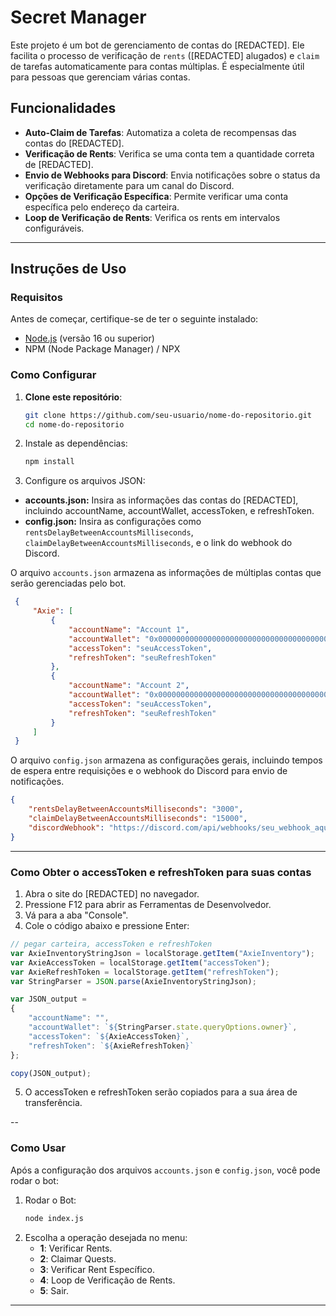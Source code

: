 # Secret Manager

Este projeto é um bot de gerenciamento de contas do [REDACTED]. Ele facilita o processo de verificação de `rents` ([REDACTED] alugados) e `claim` de tarefas automaticamente para contas múltiplas. É especialmente útil para pessoas que gerenciam várias contas.

## Funcionalidades
- **Auto-Claim de Tarefas**: Automatiza a coleta de recompensas das contas do [REDACTED].
- **Verificação de Rents**: Verifica se uma conta tem a quantidade correta de [REDACTED].
- **Envio de Webhooks para Discord**: Envia notificações sobre o status da verificação diretamente para um canal do Discord.
- **Opções de Verificação Específica**: Permite verificar uma conta específica pelo endereço da carteira.
- **Loop de Verificação de Rents**: Verifica os rents em intervalos configuráveis.



---



## Instruções de Uso

### Requisitos

Antes de começar, certifique-se de ter o seguinte instalado:
- [Node.js](https://nodejs.org/en/download/) (versão 16 ou superior)
- NPM (Node Package Manager) / NPX

### Como Configurar

1. **Clone este repositório**:
   ```bash
   git clone https://github.com/seu-usuario/nome-do-repositorio.git
   cd nome-do-repositorio
   ```
2. Instale as dependências:
   ```bash
   npm install
   ```
3. Configure os arquivos JSON:

- **accounts.json:** Insira as informações das contas do [REDACTED], incluindo accountName, accountWallet, accessToken, e refreshToken.
- **config.json:** Insira as configurações como ``rentsDelayBetweenAccountsMilliseconds``, ``claimDelayBetweenAccountsMilliseconds``, e o link do webhook do Discord.

O arquivo ``accounts.json`` armazena as informações de múltiplas contas que serão gerenciadas pelo bot.
   ```json
    {
        "Axie": [
            {
                "accountName": "Account 1",
                "accountWallet": "0x0000000000000000000000000000000000000000",
                "accessToken": "seuAccessToken",
                "refreshToken": "seuRefreshToken"
            },
            {
                "accountName": "Account 2",
                "accountWallet": "0x0000000000000000000000000000000000000000",
                "accessToken": "seuAccessToken",
                "refreshToken": "seuRefreshToken"
            }
        ]
    }
   ```

O arquivo ``config.json`` armazena as configurações gerais, incluindo tempos de espera entre requisições e o webhook do Discord para envio de notificações.

```json
{
    "rentsDelayBetweenAccountsMilliseconds": "3000",
    "claimDelayBetweenAccountsMilliseconds": "15000",
    "discordWebhook": "https://discord.com/api/webhooks/seu_webhook_aqui"
}
```

---

### Como Obter o accessToken e refreshToken para suas contas
1. Abra o site do [REDACTED] no navegador.
2. Pressione F12 para abrir as Ferramentas de Desenvolvedor.
3. Vá para a aba "Console".
4. Cole o código abaixo e pressione Enter:

  ```javascript
  // pegar carteira, accessToken e refreshToken
  var AxieInventoryStringJson = localStorage.getItem("AxieInventory");
  var AxieAccessToken = localStorage.getItem("accessToken");
  var AxieRefreshToken = localStorage.getItem("refreshToken");
  var StringParser = JSON.parse(AxieInventoryStringJson);
  
  var JSON_output = 
  {
      "accountName": "",
      "accountWallet": `${StringParser.state.queryOptions.owner}`,
      "accessToken": `${AxieAccessToken}`,
      "refreshToken": `${AxieRefreshToken}`
  };
  
  copy(JSON_output);
  ```

5. O accessToken e refreshToken serão copiados para a sua área de transferência.

--

### Como Usar
Após a configuração dos arquivos ``accounts.json`` e ``config.json``, você pode rodar o bot:

1. Rodar o Bot:
    ```bash
    node index.js
    ```
2. Escolha a operação desejada no menu:
	- **1**: Verificar Rents.
	- **2**: Claimar Quests.
	- **3**: Verificar Rent Específico.
	- **4**: Loop de Verificação de Rents.
	- **5**: Sair.


---
